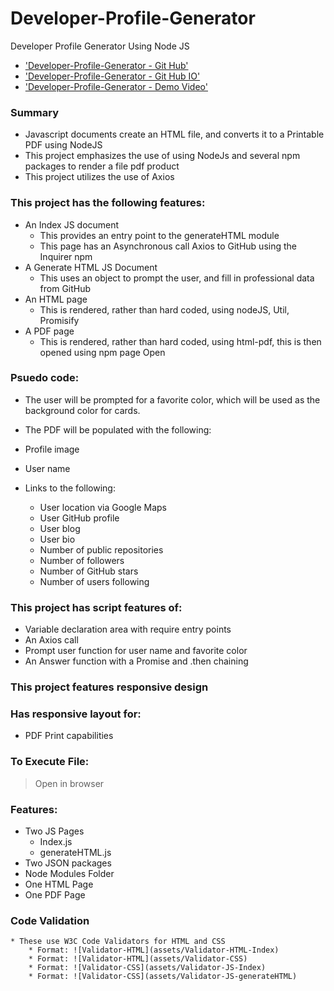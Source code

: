 # Developer-Profile-Generator
Developer Profile Generator Using Node JS 

* ['Developer-Profile-Generator - Git Hub'](https://github.com/jamierachael/Developer-Profile-Generator)
* ['Developer-Profile-Generator - Git Hub IO'](https://jamierachael.github.io/Developer-Profile-Generator/)
* ['Developer-Profile-Generator - Demo Video'](https://drive.google.com/file/d/1EEwlpUVNHRTfvwU4bAvAAhYZT2EZjoRy/view)



### Summary
* Javascript documents create an HTML file, and converts it to a Printable PDF using NodeJS
* This project emphasizes the use of using NodeJs and several npm packages to render a file pdf product
* This project utilizes the use of Axios

### This project has the following features: 
* An Index JS document
    * This provides an entry point to the generateHTML module
    * This page has an Asynchronous call Axios to GitHub using the Inquirer npm
* A Generate HTML JS Document
    * This uses an object to prompt the user, and fill in professional data from GitHub 
* An HTML page
    * This is rendered, rather than hard coded, using nodeJS, Util, Promisify
* A PDF page 
    * This is rendered, rather than hard coded, using html-pdf, this is then opened using npm page Open

### Psuedo code:  
* The user will be prompted for a favorite color, which will be used as the background color for cards.
* The PDF will be populated with the following:

* Profile image
* User name
* Links to the following:

    * User location via Google Maps
    * User GitHub profile
    * User blog
    * User bio
    * Number of public repositories
    * Number of followers
    * Number of GitHub stars
    * Number of users following

### This project has script features of:
* Variable declaration area with require entry points
* An Axios call
* Prompt user function for user name and favorite color
* An Answer function with a Promise and .then chaining

### This project features responsive design
### Has responsive layout for: 
* PDF Print capabilities

### To Execute File:
> Open in browser

### Features: 
* Two JS Pages
    * Index.js
    * generateHTML.js
* Two JSON packages
* Node Modules Folder
* One HTML Page
* One PDF Page


### Code Validation 
    * These use W3C Code Validators for HTML and CSS
        * Format: ![Validator-HTML](assets/Validator-HTML-Index)
        * Format: ![Validator-HTML](assets/Validator-CSS)
        * Format: ![Validator-CSS](assets/Validator-JS-Index)
        * Format: ![Validator-CSS](assets/Validator-JS-generateHTML)









